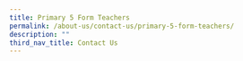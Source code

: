 ```yaml
---
title: Primary 5 Form Teachers
permalink: /about-us/contact-us/primary-5-form-teachers/
description: ""
third_nav_title: Contact Us
---
```

